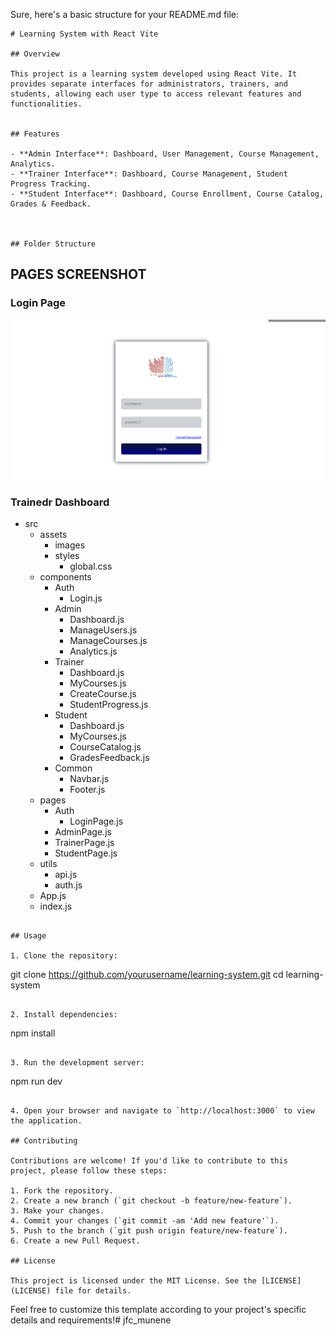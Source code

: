 Sure, here's a basic structure for your README.md file:

```
# Learning System with React Vite

## Overview

This project is a learning system developed using React Vite. It provides separate interfaces for administrators, trainers, and students, allowing each user type to access relevant features and functionalities.


## Features

- **Admin Interface**: Dashboard, User Management, Course Management, Analytics.
- **Trainer Interface**: Dashboard, Course Management, Student Progress Tracking.
- **Student Interface**: Dashboard, Course Enrollment, Course Catalog, Grades & Feedback.



## Folder Structure

```

## PAGES SCREENSHOT
### Login Page

![Alt text](image.png)

### Trainedr Dashboard

- src
  - assets
    - images
    - styles
      - global.css
  - components
    - Auth
      - Login.js
    - Admin
      - Dashboard.js
      - ManageUsers.js
      - ManageCourses.js
      - Analytics.js
    - Trainer
      - Dashboard.js
      - MyCourses.js
      - CreateCourse.js
      - StudentProgress.js
    - Student
      - Dashboard.js
      - MyCourses.js
      - CourseCatalog.js
      - GradesFeedback.js
    - Common
      - Navbar.js
      - Footer.js
  - pages
    - Auth
      - LoginPage.js
    - AdminPage.js
    - TrainerPage.js
    - StudentPage.js
  - utils
    - api.js
    - auth.js
  - App.js
  - index.js
```

## Usage

1. Clone the repository:

```
git clone https://github.com/yourusername/learning-system.git
cd learning-system
```

2. Install dependencies:

```
npm install
```

3. Run the development server:

```
npm run dev
```

4. Open your browser and navigate to `http://localhost:3000` to view the application.

## Contributing

Contributions are welcome! If you'd like to contribute to this project, please follow these steps:

1. Fork the repository.
2. Create a new branch (`git checkout -b feature/new-feature`).
3. Make your changes.
4. Commit your changes (`git commit -am 'Add new feature'`).
5. Push to the branch (`git push origin feature/new-feature`).
6. Create a new Pull Request.

## License

This project is licensed under the MIT License. See the [LICENSE](LICENSE) file for details.

```

Feel free to customize this template according to your project's specific details and requirements!# jfc_munene

